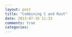 ```yaml
---
layout: post
title: "Combining C and Rust"
date: 2013-07-16 11:33
comments: true
categories: 
---
```


<script src="https://gist.github.com/jmptable/5980297.js"></script>
